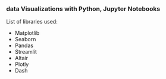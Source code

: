 ### data Visualizations with Python, Jupyter Notebooks

List of libraries used:
* Matplotlib
* Seaborn
* Pandas
* Streamlit
* Altair
* Plotly
* Dash